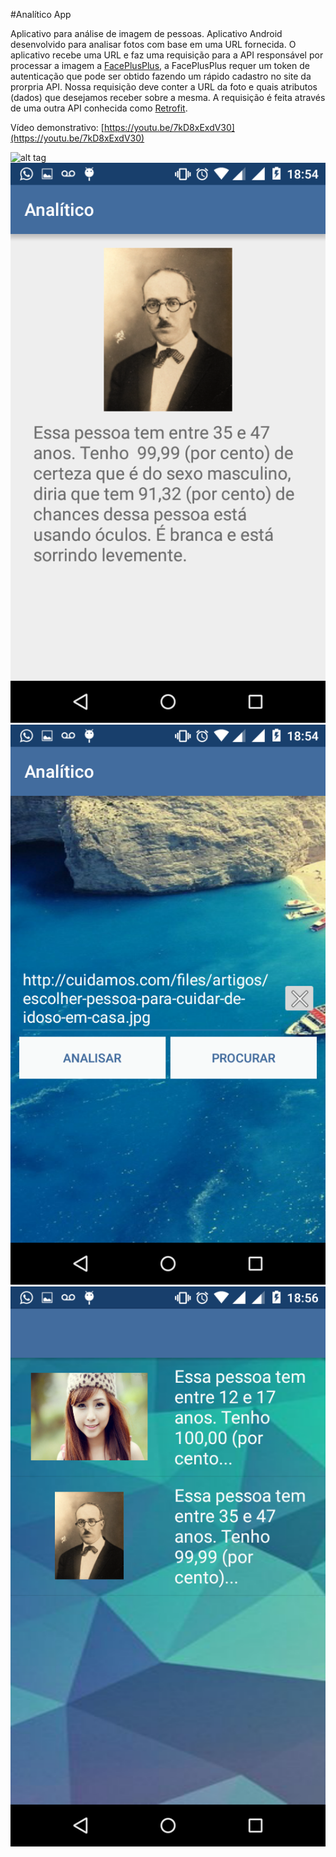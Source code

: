 
#Analítico App

Aplicativo para análise de imagem de pessoas. Aplicativo Android desenvolvido para analisar fotos com base em uma URL fornecida. O aplicativo recebe uma URL e faz uma requisição para a API responsável por processar a imagem a [FacePlusPlus](https://market.mashape.com/faceplusplus/faceplusplus-face-detection), a FacePlusPlus requer um token de autenticação que pode ser obtido fazendo um rápido cadastro no site da prorpria API. Nossa requisição deve conter a URL da foto e quais atributos (dados) que desejamos receber sobre a mesma. A requisição é feita através de uma outra API conhecida como [Retrofit](http://square.github.io/retrofit/).

Vídeo demonstrativo: [https://youtu.be/7kD8xExdV30](https://youtu.be/7kD8xExdV30)

![alt tag](Analitico/app/src/main/res/example/app1.png|250x250)
![alt tag](Analitico/app/src/main/res/example/app2.png)
![alt tag](Analitico/app/src/main/res/example/app3.png)
![alt tag](Analitico/app/src/main/res/example/app4.png)

